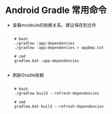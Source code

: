 # Android Gradle 常用命令

- 查看modeule的依赖关系，建议保存到文件

``` cmd/bash

    # bash
    ./gradlew :app:dependencies
    ./gradlew :app:dependencies > appDep.txt

    # cmd
    gradlew.bat :app:dependencies


```

- 刷新Gradle依赖

``` cmd/bash

    # bash
    ./gradlew build --refresh-dependencies

    # cmd
    gradlew.bat build --refresh-dependencies

```
